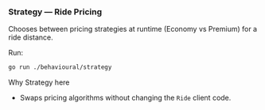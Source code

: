 ### Strategy — Ride Pricing

Chooses between pricing strategies at runtime (Economy vs Premium) for a ride distance.

Run:
```bash
go run ./behavioural/strategy
```

Why Strategy here
- Swaps pricing algorithms without changing the `Ride` client code.

